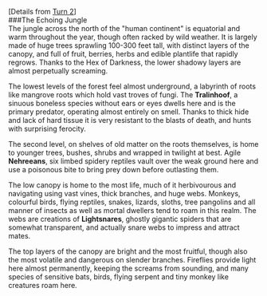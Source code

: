 [Details from [Turn 2](https://www.reddit.com/r/GodhoodWB/comments/fpv868/endless_pantheon_turn_2/flthyar?utm_source=share&utm_medium=web2x)]      
###The Echoing Jungle     
The jungle across the north of the "human continent" is equatorial and warm throughout the year, though often racked by wild weather. It is largely made of huge trees sprawling 100-300 feet tall, with distinct layers of the canopy, and full of fruit, berries, herbs and edible plantlife that rapidly regrows. Thanks to the Hex of Darkness, the lower shadowy layers are almost perpetually screaming.       

The lowest levels of the forest feel almost underground, a labyrinth of roots like mangrove roots which hold vast troves of fungi. The **Tralinhoof**, a sinuous boneless species without ears or eyes dwells here and is the primary predator, operating almost entirely on smell. Thanks to thick hide and lack of hard tissue it is very resistant to the blasts of death, and hunts with surprising ferocity.       

The second level, on shelves of old matter on the roots themselves, is home to younger trees, bushes, shrubs and wrapped in twilight at best. Agile **Nehreeans**, six limbed spidery reptiles vault over the weak ground here and use a poisonous bite to bring prey down before outlasting them.       

The low canopy is home to the most life, much of it herbivourous and navigating using vast vines, thick branches, and huge webs. Monkeys, colourful birds, flying reptiles, snakes, lizards, sloths, tree pangolins and all manner of insects as well as mortal dwellers tend to roam in this realm. The webs are creations of **Lightsnares**, ghostly gigantic spiders that are somewhat transparent, and actually snare webs to impress and attract mates.    

The top layers of the canopy are bright and the most fruitful, though also the most volatile and dangerous on slender branches. Fireflies provide light here almost permanently, keeping the screams from sounding, and many species of sensitive bats, birds, flying serpent and tiny monkey like creatures roam here.